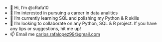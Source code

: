 - 👋 Hi, I’m @cRafa10
- 👀 I’m interested in pursuing a career in data analitics 
- 🌱 I’m currently learning SQL and polishing my Python & R skills
- 💞️ I’m looking to collaborate on any Python, SQL & R project. If you have any tips or suggestions, hit me up!
- 📫 Email me carlos.rafalopez99@gmail.com

<!---
cRafa10/cRafa10 is a ✨ special ✨ repository because its `README.md` (this file) appears on your GitHub profile.
You can click the Preview link to take a look at your changes.
--->
